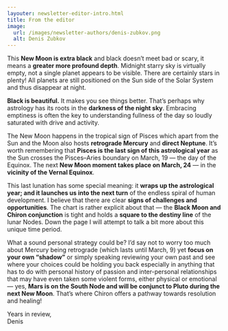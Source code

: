 ```yaml
---
layouter: newsletter-editor-intro.html
title: From the editor
image: 
  url: /images/newsletter-authors/denis-zubkov.png
  alt: Denis Zubkov
---
```


This **New Moon is extra black** and black doesn’t meet bad or scary, it means a **greater more profound depth**. Midnight starry sky is virtually empty, not a single planet appears to be visible. There are certainly stars in plenty! All planets are still positioned on the Sun side of the Solar System and thus disappear at night. 

**Black is beautiful.** It makes you see things better. That’s perhaps why astrology has its roots in the **darkness of the night sky**. Embracing emptiness is often the key to understanding fullness of the day so loudly saturated with drive and activity. 

The New Moon happens in the tropical sign of Pisces which apart from the Sun and the Moon also hosts **retrograde Mercury** and **direct Neptune**. It’s worth remembering that **Pisces is the last sign of this astrological year** as the Sun crosses the Pisces–Aries boundary on March, 19 — the day of the Equinox. The next **New Moon moment takes place on March, 24** — in the **vicinity of the Vernal Equinox**. 

This last lunation has some special meaning: it **wraps up the astrological year; and it launches us into the next turn** of the endless spiral of human development. I believe that there are clear **signs of challenges and opportunities**. The chart is rather explicit about that — the **Black Moon and Chiron conjunction** is tight and holds a **square to the destiny line** of the lunar Nodes. Down the page I will attempt to talk a bit more about this unique time period.

What a sound personal strategy could be? I’d say not to worry too much about Mercury being retrograde (which lasts until March, 9) yet **focus on your own “shadow”** or simply speaking reviewing your own past and see where your choices could be holding you back especially in anything that has to do with personal history of passion and inter-personal relationships that may have even taken some violent forms, either physical or emotional — yes, **Mars is on the South Node and will be conjunct to Pluto during the next New Moon**. That’s where Chiron offers a pathway towards resolution and healing!

Years in review,<br>
<span class="signature">Denis</span>

